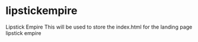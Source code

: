 # lipstickempire
Lipstick Empire
This will be used to store the index.html for the landing page lipstick empire
